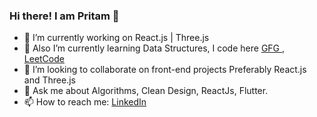 ### Hi there! I am Pritam 👋

- 🔭 I’m currently working on React.js | Three.js 
- 🌱 Also I’m currently learning Data Structures, I code here <a href="https://auth.geeksforgeeks.org/user/pritamk47"> GFG </a>, <a href="https://leetcode.com/Pritamk47/"> LeetCode </a>
- 👯 I’m looking to collaborate on front-end projects Preferably React.js and Three.js
- 💬 Ask me about Algorithms, Clean Design, ReactJs, Flutter.
- 📫 How to reach me: <a href="https://www.linkedin.com/in/pritam-kushwah-146102192/"> LinkedIn </a>





